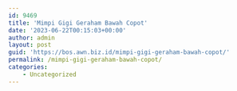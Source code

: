 ```yaml
---
id: 9469
title: 'Mimpi Gigi Geraham Bawah Copot'
date: '2023-06-22T00:15:03+00:00'
author: admin
layout: post
guid: 'https://bos.awn.biz.id/mimpi-gigi-geraham-bawah-copot/'
permalink: /mimpi-gigi-geraham-bawah-copot/
categories:
    - Uncategorized
---
```


